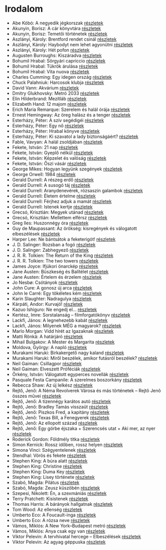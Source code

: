 # Irodalom

- Abe Kóbó: A negyedik jégkorszak [részletek](../_details/Abe%20K%C3%B3b%C3%B3.md#id_948)
- Akunyin, Borisz: A cár könyvtára [részletek](../_details/Akunyin%2C%20Borisz.md#id_1108)
- Akunyin, Borisz: Temetői történetek [részletek](../_details/Akunyin%2C%20Borisz.md#id_714)
- Aszlányi, Károly: Brentford rendet csinál [részletek](../_details/Aszl%C3%A1nyi%2C%20K%C3%A1roly.md#id_854)
- Aszlányi, Károly: Haybodyt nem lehet agyonütni [részletek](../_details/Aszl%C3%A1nyi%2C%20K%C3%A1roly.md#id_855)
- Aszlányi, Károly: Hét pofon [részletek](../_details/Aszl%C3%A1nyi%2C%20K%C3%A1roly.md#id_850)
- Augusten Burroughs: Kiszáradva [részletek](../_details/Augusten%20Burroughs.md#id_968)
- Bohumil Hrabal: Sörgyári capriccio [részletek](../_details/Bohumil%20Hrabal.md#id_448)
- Bohumil Hrabal: Tükrök árulása [részletek](../_details/Bohumil%20Hrabal.md#id_451)
- Bohumil Hrabal: Vita nuova [részletek](../_details/Bohumil%20Hrabal.md#id_453)
- Charles Cumming: Egy idegen ország [részletek](../_details/Charles%20Cumming.md#id_967)
- Chuck Palahniuk: Harcosok klubja [részletek](../_details/Chuck%20Palahniuk.md#id_660)
- David Vann: Akvárium [részletek](../_details/David%20Vann.md#id_946)
- Dmitry Glukhovsky: Metró 2033 [részletek](../_details/Dmitry%20Glukhovsky.md#id_482)
- Elin Hilderbrand: Mezítláb [részletek](../_details/Elin%20Hilderbrand.md#id_995)
- Elizabeth Hand: 12 majom [részletek](../_details/Elizabeth%20Hand.md#id_779)
- Erich Maria Remarque: Szerelem és halál órája [részletek](../_details/Erich%20Maria%20Remarque.md#id_313)
- Ernest Hemingway: Az öreg halász és a tenger [részletek](../_details/Ernest%20Hemingway.md#id_1025)
- Esterházy, Péter: A szív segédigéi [részletek](../_details/Esterh%C3%A1zy%2C%20P%C3%A9ter.md#id_1020)
- Esterházy, Péter: Egy nő [részletek](../_details/Esterh%C3%A1zy%2C%20P%C3%A9ter.md#id_1019)
- Esterházy, Péter: Hrabal könyve [részletek](../_details/Esterh%C3%A1zy%2C%20P%C3%A9ter.md#id_1021)
- Esterházy, Péter: Ki szavatol a lady biztonságáért? [részletek](../_details/Esterh%C3%A1zy%2C%20P%C3%A9ter.md#id_1023)
- Fable, Vavyan: A halál zsoldjában [részletek](../_details/Fable%2C%20Vavyan.md#id_701)
- Fekete, István: 21 nap [részletek](../_details/Fekete%2C%20Istv%C3%A1n.md#id_315)
- Fekete, István: Gyeplő nélkül [részletek](../_details/Fekete%2C%20Istv%C3%A1n.md#id_728)
- Fekete, István: Képzelet és valóság [részletek](../_details/Fekete%2C%20Istv%C3%A1n.md#id_733)
- Fekete, István: Őszi vásár [részletek](../_details/Fekete%2C%20Istv%C3%A1n.md#id_736)
- George Mikes: Hogyan legyünk szegények [részletek](../_details/George%20Mikes.md#id_985)
- George Orwell: 1984 [részletek](../_details/George%20Orwell.md#id_364)
- Gerald Durrell: A részeg erdő [részletek](../_details/Gerald%20Durrell.md#id_878)
- Gerald Durrell: A susogó táj [részletek](../_details/Gerald%20Durrell.md#id_871)
- Gerald Durrell: Aranydenevérek, rózsaszín galambok [részletek](../_details/Gerald%20Durrell.md#id_875)
- Gerald Durrell: Életem értelme [részletek](../_details/Gerald%20Durrell.md#id_873)
- Gerald Durrell: Férjhez adjuk a mamát [részletek](../_details/Gerald%20Durrell.md#id_872)
- Gerald Durrell: Istenek kertje [részletek](../_details/Gerald%20Durrell.md#id_868)
- Grecsó, Krisztián: Megyek utánad [részletek](../_details/Grecs%C3%B3%2C%20Kriszti%C3%A1n.md#id_990)
- Grecsó, Krisztián: Mellettem elférsz [részletek](../_details/Grecs%C3%B3%2C%20Kriszti%C3%A1n.md#id_989)
- Greg Iles: Huszonnégy óra [részletek](../_details/Greg%20Iles.md#id_780)
- Guy de Maupassant: Az örökség: kisregények és válogatott elbeszélések [részletek](../_details/Guy%20de%20Maupassant.md#id_710)
- Harper Lee: Ne bántsátok a feketerigót! [részletek](../_details/Harper%20Lee.md#id_987)
- J. D. Salinger: Rozsban a fogó [részletek](../_details/J.%20D.%20Salinger.md#id_1409)
- J. D. Salinger: Zabhegyező [részletek](../_details/J.%20D.%20Salinger.md#id_561)
- J. R. R. Tolkien: The Return of the King [részletek](../_details/J.%20R.%20R.%20Tolkien.md#id_14)
- J. R. R. Tolkien: The two towers [részletek](../_details/J.%20R.%20R.%20Tolkien.md#id_13)
- James Joyce: Ifjúkori önarckép [részletek](../_details/James%20Joyce.md#id_456)
- Jane Austen: Büszkeség és Balítélet [részletek](../_details/Jane%20Austen.md#id_56)
- Jane Austen: Értelem és érzelem [részletek](../_details/Jane%20Austen.md#id_58)
- Jo Nesbø: Csótányok [részletek](../_details/Jo%20Nesb%C3%B8.md#id_577)
- John Cure: A gonosz új arca [részletek](../_details/John%20Cure.md#id_956)
- John le Carré: Egy tökéletes kém [részletek](../_details/John%20le%20Carr%C3%A9.md#id_1000)
- Karin Slaughter: Nadragulya [részletek](../_details/Karin%20Slaughter.md#id_788)
- Kárpáti, Andor: Kurvajó! [részletek](../_details/K%C3%A1rp%C3%A1ti%2C%20Andor.md#id_670)
- Kazuo Ishiguro: Ne engedj el… [részletek](../_details/Kazuo%20Ishiguro.md#id_158)
- Kertész, Imre: Sorstalanság – filmforgatókönyv [részletek](../_details/Kert%C3%A9sz%2C%20Imre.md#id_319)
- Lackfi, János: A legnehezebb kabát [részletek](../_details/Lackfi%2C%20J%C3%A1nos.md#id_934)
- Lackfi, János: Milyenek MÉG a magyarok? [részletek](../_details/Lackfi%2C%20J%C3%A1nos.md#id_935)
- Marlo Morgan: Vidd hírét az Igazaknak [részletek](../_details/Marlo%20Morgan.md#id_1010)
- Matti Rönkä: A határjáró [részletek](../_details/Matti%20R%C3%B6nk%C3%A4.md#id_671)
- Mihail Bulgakov: A Mester és Margarita [részletek](../_details/Mihail%20Bulgakov.md#id_275)
- Moldova, György: A napló [részletek](../_details/Moldova%2C%20Gy%C3%B6rgy.md#id_993)
- Murakami Haruki: Birkakergető nagy kaland [részletek](../_details/Murakami%20Haruki.md#id_526)
- Murakami Haruki: Miről beszélek, amikor futásról beszélek? [részletek](../_details/Murakami%20Haruki.md#id_471)
- Neil Gaiman: Csillagpor [részletek](../_details/Neil%20Gaiman.md#id_886)
- Neil Gaiman: Elveszett Próféciák [részletek](../_details/Neil%20Gaiman.md#id_896)
- Örkény, István: Válogatott egyperces novellák [részletek](../_details/%C3%96rk%C3%A9ny%2C%20Istv%C3%A1n.md#id_516)
- Pasquale Festa Campanile: A szerelmes boszorkány [részletek](../_details/Pasquale%20Festa%20Campanile.md#id_975)
- Rebecca Shaw: Az új lelkész [részletek](../_details/Rebecca%20Shaw.md#id_1009)
- Rejtő, Jenő: A Néma Revolverek Városa és más történetek – Rejtõ Jenõ összes mûvei [részletek](../_details/Rejt%C5%91%2C%20Jen%C5%91.md#id_823)
- Rejtő, Jenő: A tizennégy karátos autó [részletek](../_details/Rejt%C5%91%2C%20Jen%C5%91.md#id_131)
- Rejtő, Jenő: Bradley Tamás visszaüt [részletek](../_details/Rejt%C5%91%2C%20Jen%C5%91.md#id_138)
- Rejtő, Jenő: Piszkos Fred, a kapitány [részletek](../_details/Rejt%C5%91%2C%20Jen%C5%91.md#id_149)
- Rejtő, Jenő: Texas Bill, a Fenegyerek [részletek](../_details/Rejt%C5%91%2C%20Jen%C5%91.md#id_151)
- Rejtő, Jenő: Az ellopott század [részletek](../_details/Rejt%C5%91%2C%20Jen%C5%91.md#id_134)
- Rejtő, Jenő: Egy görbe éjszaka + Szerencsés utat + Aki mer, az nyer [részletek](../_details/Rejt%C5%91%2C%20Jen%C5%91.md#id_141)
- Roderick Gordon: Földmély titka [részletek](../_details/Roderick%20Gordon.md#id_974)
- Simon Kernick: Rossz időben, rossz helyen [részletek](../_details/Simon%20Kernick.md#id_1006)
- Simona Vinci: Szégyentelenek [részletek](../_details/Simona%20Vinci.md#id_609)
- Stendhal: Vörös és fekete [részletek](../_details/Stendhal.md#id_562)
- Stephen King: A búra alatt [részletek](../_details/Stephen%20King.md#id_557)
- Stephen King: Christine [részletek](../_details/Stephen%20King.md#id_551)
- Stephen King: Duma Key [részletek](../_details/Stephen%20King.md#id_554)
- Stephen King: Lisey története [részletek](../_details/Stephen%20King.md#id_546)
- Szabó, Magda: Pilátus [részletek](../_details/Szab%C3%B3%2C%20Magda.md#id_463)
- Szabó, Magda: Zeusz küszöbén [részletek](../_details/Szab%C3%B3%2C%20Magda.md#id_1343)
- Szepesi, Nikolett: Én, a szexmániás [részletek](../_details/Szepesi%2C%20Nikolett.md#id_661)
- Terry Pratchett: Kisistenek [részletek](../_details/Terry%20Pratchett.md#id_761)
- Thomas Harris: A bárányok hallgatnak [részletek](../_details/Thomas%20Harris.md#id_1032)
- Tom Wood: Az ellenség [részletek](../_details/Tom%20Wood.md#id_1011)
- Umberto Eco: A Foucault-inga [részletek](../_details/Umberto%20Eco.md#id_1024)
- Umberto Eco: A rózsa neve [részletek](../_details/Umberto%20Eco.md#id_789)
- Vámos, Miklós: A New York–Budapest metró [részletek](../_details/V%C3%A1mos%2C%20Mikl%C3%B3s.md#id_602)
- Vámos, Miklós: Anya csak egy van [részletek](../_details/V%C3%A1mos%2C%20Mikl%C3%B3s.md#id_603)
- Viktor Pelevin: A tervhivatal hercege – Elbeszélések [részletek](../_details/Viktor%20Pelevin.md#id_835)
- Viktor Pelevin: Az agyag géppuska [részletek](../_details/Viktor%20Pelevin.md#id_834)
